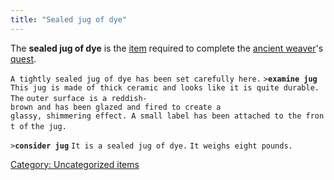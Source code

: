 ```yaml
---
title: "Sealed jug of dye"
---
```


The **sealed jug of dye** is the [item](item "wikilink") required to
complete the [ancient weaver](ancient_weaver "wikilink")'s
[quest](Quest#The_Elven_Weaver "wikilink").

`A tightly sealed jug of dye has been set carefully here.`
`>`**`examine jug`**
`This jug is made of thick ceramic and looks like it is quite durable. The`
`outer surface is a reddish-brown and has been glazed and fired to create a`
`glassy, shimmering effect. A small label has been attached to the front of`
`the jug.`

`>`**`consider jug`**
`It is a sealed jug of dye.`
`It weighs eight pounds.`

[Category: Uncategorized
items](Category:_Uncategorized_items "wikilink")